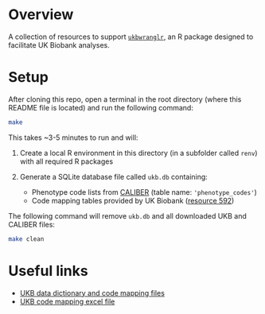 # Overview

A collection of resources to support [`ukbwranglr`](https://rmgpanw.github.io/ukbwranglr/index.html), an R package designed to facilitate UK Biobank analyses.

# Setup

After cloning this repo, open a terminal in the root directory (where this README file is located) and run the following command:

```bash
make
```

This takes ~3-5 minutes to run and will:

1. Create a local R environment in this directory (in a subfolder called `renv`) with all required R packages
1. Generate a SQLite database file called `ukb.db` containing:

    - Phenotype code lists from [CALIBER](https://github.com/spiros/chronological-map-phenotypes) (table name: `'phenotype_codes'`)
    - Code mapping tables provided by UK Biobank ([resource 592](https://biobank.ndph.ox.ac.uk/showcase/refer.cgi?id=592))

The following command will remove `ukb.db` and all downloaded UKB and CALIBER files:

```bash
make clean
```
# Useful links

- [UKB data dictionary and code mapping files](https://biobank.ctsu.ox.ac.uk/crystal/exinfo.cgi?src=accessing_data_guide)
- [UKB code mapping excel file](https://biobank.ndph.ox.ac.uk/ukb/refer.cgi?id=592)